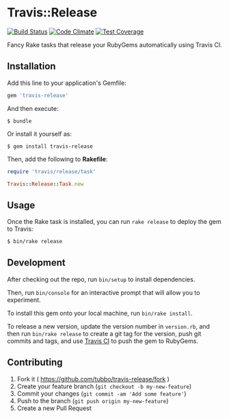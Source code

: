 # Travis::Release

[![Build Status](https://travis-ci.org/tubbo/travis-release.svg)](https://travis-ci.org/tubbo/travis-release)
[![Code Climate](https://codeclimate.com/github/tubbo/travis-release/badges/gpa.svg)](https://codeclimate.com/github/tubbo/travis-release)
[![Test Coverage](https://codeclimate.com/github/tubbo/travis-release/badges/coverage.svg)](https://codeclimate.com/github/tubbo/travis-release/coverage)

Fancy Rake tasks that release your RubyGems automatically using Travis
CI.

## Installation

Add this line to your application's Gemfile:

```ruby
gem 'travis-release'
```

And then execute:

    $ bundle

Or install it yourself as:

    $ gem install travis-release

Then, add the following to **Rakefile**:

```ruby
require 'travis/release/task'

Travis::Release::Task.new
```

## Usage

Once the Rake task is installed, you can run `rake release` to deploy
the gem to Travis:

```bash
$ bin/rake release
```

## Development

After checking out the repo, run `bin/setup` to install dependencies.

Then, run `bin/console` for an interactive prompt that will allow you to experiment.

To install this gem onto your local machine, run `bin/rake install`.

To release a new version, update the version number in `version.rb`, and
then run `bin/rake release` to create a git tag for the version, push git
commits and tags, and use [Travis CI][ci] to push the gem to RubyGems.

## Contributing

1. Fork it ( https://github.com/tubbo/travis-release/fork )
2. Create your feature branch (`git checkout -b my-new-feature`)
3. Commit your changes (`git commit -am 'Add some feature'`)
4. Push to the branch (`git push origin my-new-feature`)
5. Create a new Pull Request

[ci]: http://travis-ci.org

